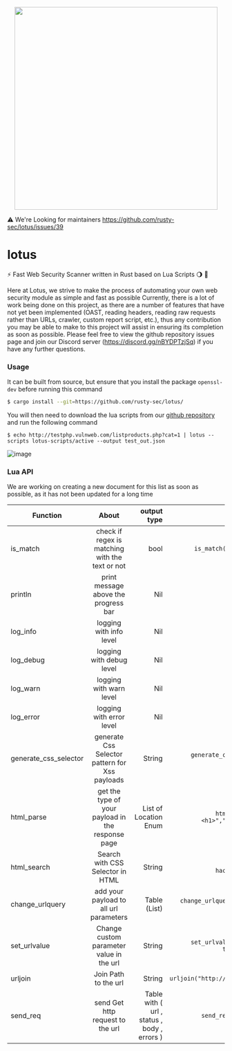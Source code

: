 <p align="center">
<img src="https://user-images.githubusercontent.com/45688522/187603703-5781b86b-9f5a-4658-9370-7083a3b5b6d5.png" width="470px">
</p>


:warning: We're Looking for maintainers
https://github.com/rusty-sec/lotus/issues/39

# lotus


:zap: Fast Web Security Scanner written in Rust based on Lua Scripts :waning_gibbous_moon: :crab: 


Here at Lotus, we strive to make the process of automating your own web security module as simple and fast as possible
Currently, there is a lot of work being done on this project, as there are a number of features that have not yet been implemented (OAST, reading headers, reading raw requests rather than URLs, crawler, custom report script, etc.), thus any contribution you may be able to make to this project will assist in ensuring its completion as soon as possible. Please feel free to view the github repository issues page and join our Discord server (https://discord.gg/nBYDPTzjSq) if you have any further questions.

### Usage
It can be built from source, but ensure that you install the package `openssl-dev` before running this command

```bash
$ cargo install --git=https://github.com/rusty-sec/lotus/
```
You will then need to download the lua scripts from our [github repository](https://github.com/rusty-sec/lotus-scripts) and run the following command

```
$ echo http://testphp.vulnweb.com/listproducts.php?cat=1 | lotus --scripts lotus-scripts/active --output test_out.json
```

![image](https://user-images.githubusercontent.com/45688522/202260525-46caeaeb-8687-4723-a406-aea30e0ea9c6.png)


### Lua API
We are working on creating a new document for this list as soon as possible, as it has not been updated for a long time 

| Function   |      About      |  output type | Example |
|----------|:-------------:|------:| -----:|
| is_match |  check if regex is matching with the text or not | bool | `is_match("\d\d\d","123") -- true` |
| println |    print message above the progress bar   | Nil | `println("XSS FOUND :D")` |
| log_info | logging with info level | Nil | `log_info("Hello")`|
| log_debug | logging with debug level | Nil | `log_debug("Hello")`|
| log_warn | logging with warn level | Nil | `log_warn("Hello")`|
| log_error | logging with error level | Nil | `log_error("Hello")`|
| generate_css_selector | generate Css Selector pattern for Xss payloads | String | `generate_css_selector("<img/src=x onerror=alert(1)")`
| html_parse | get the type of your payload in the response page | List of Location Enum | `html_parse("<h1 hackerman><h1>","hackerman") -- AttrName`  | 
| html_search | Search with CSS Selector in HTML | String | `html_search("<h1 hackerman>demo</h1>","h1")`
| change_urlquery | add your payload to all url parameters | Table (List) | `change_urlquery("http://google.com/?hello=1","hacker")` |
| set_urlvalue | Change custom parameter value in the url|  String | `set_urlvalue("http://google.com/?test=1","test","hacker")`|
| urljoin | Join Path to the url | String | `urljoin("http://google.com/","/search")` | 
| send_req | send Get http request to the url |  Table with ( url , status , body , errors ) | `send_req("https://google.com")` |

